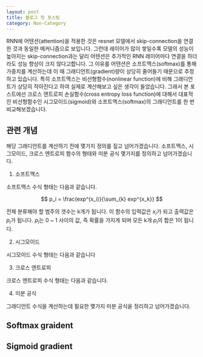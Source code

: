 ```yaml
---
layout: post
title: 블로그 첫 포스팅
category: Non-Category
---
```


RNN에 어텐션(attention)을 적용한 것은 resnet 모델에서 skip-connection을 연결한 것과 동일한 메커니즘으로 보입니다.
그런데 레이어가 많이 쌓일수록 모델의 성능이 높아지는 skip-connection과는 달리 어텐션은 추가적인 RNN 레이어마다 연결을 하더라도 성능 향상이 크지 않다고합니다.
그 이유를 어텐션은 소프트맥스(softmax)를 통해 가중치를 계산하는데 이 때 그래디언트(gradient)량이 상당히 줄어들기 때문으로 추정하고 있습니다.
특히 소프트맥스는 비선형함수(nonlinear function)에 비해 그래디언트가 상당히 작아진다고 하여 실제로 계산해보고 싶은 생각이 들었습니다.
그래서 본 포스트에선 크로스 엔트로피 손실함수(cross entropy loss function)에 대해서 대표적인 비선형함수인 시그모이드(sigmoid)와 소프트맥스(softmax)의 그래디언트를 한 번 비교해보겠습니다.

## 관련 개념

해당 그래디언트를 계산하기 전에 몇가지 정의를 짚고 넘어가겠습니다.
소프트맥스, 시그모이드, 크로스 엔트로피 함수의 형태와 미분 공식 몇가지를 정의하고 넘어가겠습니다.

1. 소프트맥스

소프트맥스 수식 형태는 다음과 같습니다.

$$ p_i = \frac{exp^(x_i)}{\sum_{k} exp^{x_k}} $$


전체 분류해야 할 범주의 갯수는 k개가 됩니다. 이 함수의 입력값은 $x_i$가 되고 출력값은 $p_i$가 됩니다.
$p_i$는 0 ~ 1 사이의 값, 즉 확률을 가지게 되며 모든 k개 $p_i$의 합은 1이 됩니다.

2. 시그모이드

시그모이드 수식 형태는 다음과 같습니다

3. 크로스 엔트로피

크로스 엔트로피 수식 형태는 다음과 같습니다.

4. 미분 공식

그래디언트 수식을 계산하는데 필요한 몇가지 미분 공식을 정리하고 넘어가겠습니다.

## Softmax graident



## Sigmoid gradient



